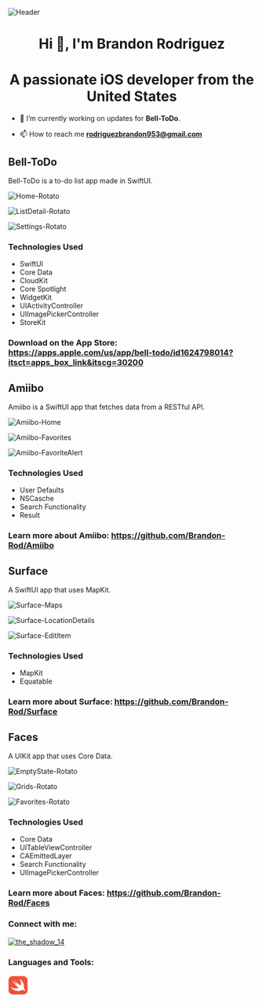 ![Header](https://user-images.githubusercontent.com/61842505/166177874-7b44e75e-66a5-4e20-8754-9821997ef10a.jpg)


<h1 align="center">Hi 👋, I'm Brandon Rodriguez</h1>

<h1 align="center">A passionate iOS developer from the United States</h1>

- 🔭 I’m currently working on updates for **Bell-ToDo**.

- 📫 How to reach me **rodriguezbrandon953@gmail.com**

## Bell-ToDo
Bell-ToDo is a to-do list app made in SwiftUI. 

![Home-Rotato](https://user-images.githubusercontent.com/61842505/169424641-3aa9654f-815d-4149-9d86-c8c22fbb7c21.png)

![ListDetail-Rotato](https://user-images.githubusercontent.com/61842505/169424651-189e657f-39a7-476a-8cd3-e5ea510e3ec9.png)

![Settings-Rotato](https://user-images.githubusercontent.com/61842505/169424658-a879be3a-c104-454b-8d77-6e4fc85526e1.png)

### Technologies Used
- SwiftUI 
- Core Data
- CloudKit 
- Core Spotlight 
- WidgetKit
- UIActivityController
- UIImagePickerController
- StoreKit

### Download on the App Store: https://apps.apple.com/us/app/bell-todo/id1624798014?itsct=apps_box_link&itscg=30200

## Amiibo
Amiibo is a SwiftUI app that fetches data from a RESTful API.  

![Amiibo-Home](https://user-images.githubusercontent.com/61842505/165664805-9fed488c-2df8-4755-99ab-4251bde180a4.png)

![Amiibo-Favorites](https://user-images.githubusercontent.com/61842505/165664798-b417a6e6-f7c9-4613-a6e8-b1bdf2cbe306.png)

![Amiibo-FavoriteAlert](https://user-images.githubusercontent.com/61842505/165664791-93e6ed44-9778-4d7b-a40f-2aeadb8eb7cd.png)

### Technologies Used
- User Defaults
- NSCasche
- Search Functionality 
- Result

### Learn more about Amiibo: https://github.com/Brandon-Rod/Amiibo

## Surface
A SwiftUI app that uses MapKit.

![Surface-Maps](https://user-images.githubusercontent.com/61842505/165665126-75b48293-d4da-48ca-804b-0114107c3abb.png)

![Surface-LocationDetails](https://user-images.githubusercontent.com/61842505/165665153-04b94221-8057-4528-990f-30321f926d0c.png)

![Surface-EditItem](https://user-images.githubusercontent.com/61842505/165665173-b467aee2-fd17-4d8b-848a-65060c33fe44.png)

### Technologies Used
- MapKit
- Equatable

### Learn more about Surface: https://github.com/Brandon-Rod/Surface

## Faces
A UIKit app that uses Core Data.

![EmptyState-Rotato](https://user-images.githubusercontent.com/61842505/165665809-94e90b67-30a7-4194-a50d-7fc17b6fdb0b.png)

![Grids-Rotato](https://user-images.githubusercontent.com/61842505/168718872-87cd0a02-5aca-4650-b2c0-ea1ca939e079.png)

![Favorites-Rotato](https://user-images.githubusercontent.com/61842505/165665906-da9f984d-b832-4412-a989-4333eb7b1d49.png)

### Technologies Used
- Core Data
- UITableViewController
- CAEmittedLayer
- Search Functionality
- UIImagePickerController

### Learn more about Faces: https://github.com/Brandon-Rod/Faces

<h3 align="left">Connect with me:</h3>
<p align="left">
<a href="https://twitter.com/the_shadow_14" target="blank"><img align="center" src="https://raw.githubusercontent.com/rahuldkjain/github-profile-readme-generator/master/src/images/icons/Social/twitter.svg" alt="the_shadow_14" height="30" width="40" /></a>
</p>

<h3 align="left">Languages and Tools:</h3>
<p align="left"> <a href="https://developer.apple.com/swift/" target="_blank" rel="noreferrer"> <img src="https://raw.githubusercontent.com/devicons/devicon/master/icons/swift/swift-original.svg" alt="swift" width="40" height="40"/> </a> </p>
